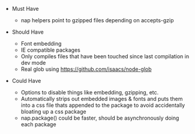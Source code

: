 * Must Have
  * nap helpers point to gzipped files depending on accepts-gzip
* Should Have
  * Font embedding
  * IE compatible packages
  * Only compiles files that have been touched since last compilation in dev mode
  * Real glob using https://github.com/isaacs/node-glob
  
* Could Have
  * Options to disable things like embedding, gzipping, etc.
  * Automatically strips out embedded images & fonts and puts them into a css file thats appended to the package to avoid accidentally bloating up a css package
  * nap.package() could be faster, should be asynchronously doing each package